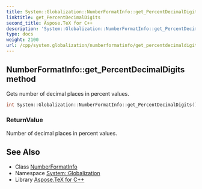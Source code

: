 ```yaml
---
title: System::Globalization::NumberFormatInfo::get_PercentDecimalDigits method
linktitle: get_PercentDecimalDigits
second_title: Aspose.TeX for C++
description: 'System::Globalization::NumberFormatInfo::get_PercentDecimalDigits method. Gets number of decimal places in percent values in C++.'
type: docs
weight: 2100
url: /cpp/system.globalization/numberformatinfo/get_percentdecimaldigits/
---
```

## NumberFormatInfo::get_PercentDecimalDigits method


Gets number of decimal places in percent values.

```cpp
int System::Globalization::NumberFormatInfo::get_PercentDecimalDigits() const
```


### ReturnValue

Number of decimal places in percent values.

## See Also

* Class [NumberFormatInfo](../)
* Namespace [System::Globalization](../../)
* Library [Aspose.TeX for C++](../../../)
